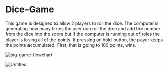 # Dice-Game


This game is designed to allow 2 players to roll the dice. The computer is generating how many times the user can roll the dice and add the number from the dice into the score but if the computer is running out of roles the player is losing all of the points. If pressing on hold button, the payer keeps the points accumulated. First, that is going to 100 points, wins.

![pig-game-flowchart](https://user-images.githubusercontent.com/92254819/220937240-c4252ee2-b4bd-4a98-aa3a-d94a710ed736.png)



![Untitled](https://user-images.githubusercontent.com/92254819/220937189-65d44509-61a5-4018-b606-7125bb8a83ee.jpg)


